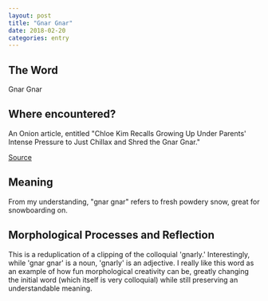 ```yaml
---
layout: post
title: "Gnar Gnar"
date: 2018-02-20
categories: entry
---
```

## The Word
Gnar Gnar

## Where encountered?
An Onion article, entitled "Chloe Kim Recalls Growing Up Under Parents' Intense Pressure to Just Chillax and Shred the Gnar Gnar."

[Source](https://www.theonion.com/chloe-kim-recalls-growing-up-under-parents-intense-pres-1823004391)

## Meaning
From my understanding, "gnar gnar" refers to fresh powdery snow, great for snowboarding on.

## Morphological Processes and Reflection
This is a reduplication of a clipping of the colloquial 'gnarly.' Interestingly, while 'gnar gnar' is a noun, 'gnarly' is an adjective.
I really like this word as an example of how fun morphological creativity can be, greatly changing the initial
word (which itself is very colloquial) while still preserving an understandable meaning.

